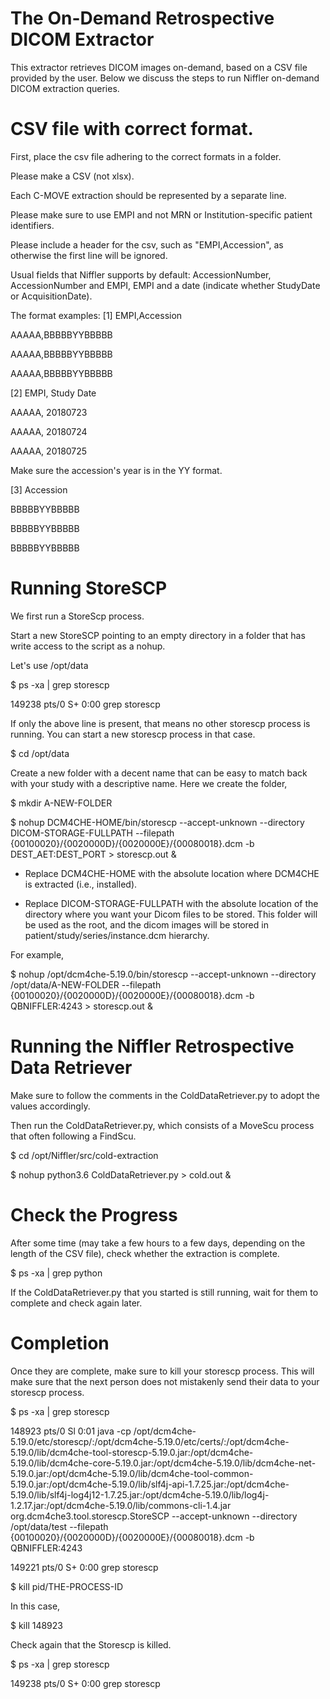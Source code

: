 # The On-Demand Retrospective DICOM Extractor
This extractor retrieves DICOM images on-demand, based on a CSV file provided by the user. Below we discuss the steps to run Niffler on-demand DICOM extraction queries.


# CSV file with correct format.

First, place the csv file adhering to the correct formats in a folder.


Please make a CSV (not xlsx).


Each C-MOVE extraction should be represented by a separate line.

Please make sure to use EMPI and not MRN or Institution-specific patient identifiers.

Please include a header for the csv, such as "EMPI,Accession", as otherwise the first line will be ignored.

Usual fields that Niffler supports by default: AccessionNumber, AccessionNumber and EMPI, EMPI and a date (indicate whether StudyDate or AcquisitionDate). 

The format examples:
[1]
EMPI,Accession

AAAAA,BBBBBYYBBBBB

AAAAA,BBBBBYYBBBBB

AAAAA,BBBBBYYBBBBB

[2]
EMPI, Study Date

AAAAA, 20180723

AAAAA, 20180724

AAAAA, 20180725

Make sure the accession's year is in the YY format.


[3]
Accession

BBBBBYYBBBBB

BBBBBYYBBBBB

BBBBBYYBBBBB


# Running StoreSCP

We first run a StoreScp process.

Start a new StoreSCP pointing to an empty directory in a folder that has write access to the script as a nohup.

Let's use /opt/data

$ ps -xa | grep storescp

149238 pts/0    S+     0:00 grep storescp

If only the above line is present, that means no other storescp process is running. You can start a new storescp process in that case.

$ cd /opt/data

Create a new folder with a decent name that can be easy to match back with your study with a descriptive name. Here we create the folder, 

$ mkdir A-NEW-FOLDER


$ nohup DCM4CHE-HOME/bin/storescp --accept-unknown --directory DICOM-STORAGE-FULLPATH --filepath {00100020}/{0020000D}/{0020000E}/{00080018}.dcm -b DEST_AET:DEST_PORT > storescp.out &

* Replace DCM4CHE-HOME with the absolute location where DCM4CHE is extracted (i.e., installed).

* Replace DICOM-STORAGE-FULLPATH with the absolute location of the directory where you want your Dicom files to be stored. This folder will be used as the root, and the dicom images will be stored in patient/study/series/instance.dcm hierarchy.

For example,

$ nohup /opt/dcm4che-5.19.0/bin/storescp --accept-unknown --directory /opt/data/A-NEW-FOLDER --filepath {00100020}/{0020000D}/{0020000E}/{00080018}.dcm -b QBNIFFLER:4243 > storescp.out &




# Running the Niffler Retrospective Data Retriever

Make sure to follow the comments in the ColdDataRetriever.py to adopt the values accordingly.

Then run the ColdDataRetriever.py, which consists of a MoveScu process that often following a FindScu. 

$ cd /opt/Niffler/src/cold-extraction

$ nohup python3.6 ColdDataRetriever.py > cold.out &


# Check the Progress

After some time (may take a few hours to a few days, depending on the length of the CSV file), check whether the extraction is complete.

$ ps -xa | grep python

If the ColdDataRetriever.py that you started is still running, wait for them to complete and check again later.


# Completion

Once they are complete, make sure to kill your storescp process. This will make sure that the next person does not mistakenly send their data to your storescp process.

$ ps -xa | grep storescp

148923 pts/0    Sl     0:01 java -cp /opt/dcm4che-5.19.0/etc/storescp/:/opt/dcm4che-5.19.0/etc/certs/:/opt/dcm4che-5.19.0/lib/dcm4che-tool-storescp-5.19.0.jar:/opt/dcm4che-5.19.0/lib/dcm4che-core-5.19.0.jar:/opt/dcm4che-5.19.0/lib/dcm4che-net-5.19.0.jar:/opt/dcm4che-5.19.0/lib/dcm4che-tool-common-5.19.0.jar:/opt/dcm4che-5.19.0/lib/slf4j-api-1.7.25.jar:/opt/dcm4che-5.19.0/lib/slf4j-log4j12-1.7.25.jar:/opt/dcm4che-5.19.0/lib/log4j-1.2.17.jar:/opt/dcm4che-5.19.0/lib/commons-cli-1.4.jar org.dcm4che3.tool.storescp.StoreSCP --accept-unknown --directory /opt/data/test --filepath {00100020}/{0020000D}/{0020000E}/{00080018}.dcm -b QBNIFFLER:4243

 149221 pts/0    S+     0:00 grep storescp


$ kill pid/THE-PROCESS-ID

In this case,

$ kill 148923

Check again that the Storescp is killed.

$ ps -xa | grep storescp

 149238 pts/0    S+     0:00 grep storescp
